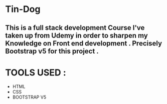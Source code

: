 # Tin-Dog

## This is a full stack development Course I've taken up from Udemy in order to sharpen my Knowledge on Front end development . Precisely Bootstrap v5 for this project .

# TOOLS USED :
- HTML
- CSS
- BOOTSTRAP V5

